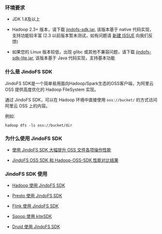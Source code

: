 ### 环境要求
* JDK 1.8及以上

* Hadoop 2.3+ 版本，请下载 [jindofs-sdk.jar](/docs/jindofs_sdk_download.md),
  该版本基于 native 代码实现，支持功能较丰富
(2.3 以前版本暂未测试，如有问题请 [新建 ISSUE](https://github.com/aliyun/alibabacloud-jindo-sdk/issues/new) 向我们反馈)

* 如果您的 Linux 版本较低，出现 glibc 或其他不兼容问题，请下载 [jindofs-sdk-lite.jar](/docs/jindofs_sdk_download.md), 该版本基于 Java 代码实现，支持基本功能

### 什么是 JindoFS SDK

JindoFS SDK是一个简单易用面向Hadoop/Spark生态的OSS客户端，为阿里云 OSS 提供高度优化的 Hadoop FileSystem 实现。

通过 JindoFS SDK，可以在 Hadoop 环境中直接使用 `oss://bucket/` 的方式访问阿里云 OSS 上的内容。

例如:
```
hadoop dfs -ls oss://bucket/dir
```


### 为什么使用 JindoFS SDK

* [使用 JindoFS SDK 大幅提升 OSS 文件各项操作性能](https://developer.aliyun.com/article/767222)

* [JindoFS OSS SDK 和 Hadoop-OSS-SDK 性能对比结果](jindofs_sdk_vs_hadoop_sdk.md)

### JindoFS SDK 使用

* [Hadoop 使用 JindoFS SDK](jindofs_sdk_how_to.md)

* [Presto 使用 JindoFS SDK](jindosdk_on_presto.md)

* [Flink 使用 JindoFS SDK](/docs/flink/jindofs_sdk_on_flink.md)

* [Sqoop 使用 kiteSDK](kitesdk_on_sqoop.md)

* [Druid 使用 JindoFS SDK](jindosdk_on_druid.md)
